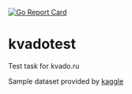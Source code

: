 [![Go Report Card](https://goreportcard.com/badge/github.com/rprtr258/kvadotest)](https://goreportcard.com/report/github.com/rprtr258/kvadotest)

# kvadotest
Test task for kvado.ru

Sample dataset provided by [kaggle](https://www.kaggle.com/datasets/jealousleopard/goodreadsbooks)
